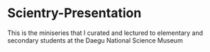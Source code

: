 # Scientry-Presentation
This is the miniseries that I curated and lectured to elementary and secondary students at the Daegu National Science Museum
